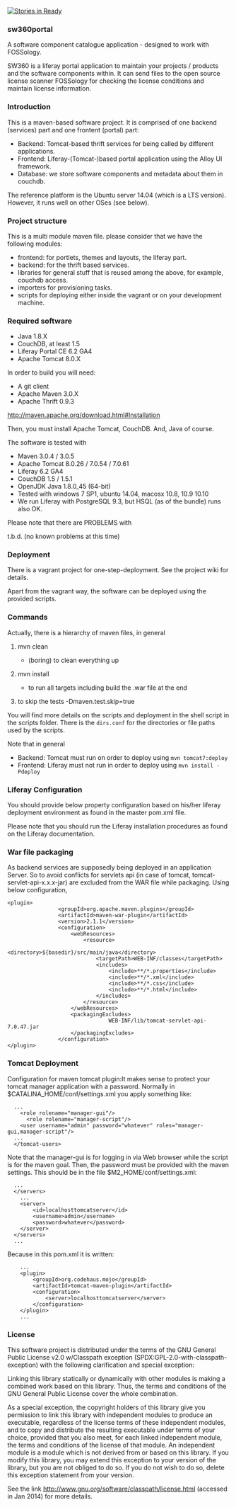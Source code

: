 [![Stories in Ready](https://badge.waffle.io/siemens/sw360portal.png?label=ready&title=Ready)](https://waffle.io/siemens/sw360portal)
### sw360portal

A software component catalogue application - designed to work with FOSSology.

SW360 is a liferay portal application to maintain your projects / products and
the software components within. It can send files to the open source
license scanner FOSSology for checking the license conditions and 
maintain license information.

### Introduction

This is a maven-based software project. It is comprised of one backend (services) part
and one frontent (portal) part:

* Backend: Tomcat-based thrift services for being called by different applications.
* Frontend: Liferay-(Tomcat-)based portal application using the Alloy UI framework.
* Database: we store software components and metadata about them in couchdb.

The reference platform is the Ubuntu server 14.04 (which is a LTS version). However, it
runs well on other OSes (see below).

### Project structure

This is a multi module maven file. please consider that we have the following modules:

* frontend: for portlets, themes and layouts, the liferay part.
* backend: for the thrift based services.
* libraries for general stuff that is reused among the above, for example, couchdb access.
* importers for provisioning tasks.
* scripts for deploying either inside the vagrant or on your development machine.

### Required software

* Java 1.8.X
* CouchDB, at least 1.5
* Liferay Portal CE 6.2 GA4
* Apache Tomcat 8.0.X

In order to build you will need:

* A git client
* Apache Maven 3.0.X
* Apache Thrift 0.9.3

http://maven.apache.org/download.html#Installation

Then, you must install Apache Tomcat, CouchDB. And, Java of course.

The software is tested with

* Maven 3.0.4 / 3.0.5
* Apache Tomcat 8.0.26 / 7.0.54 / 7.0.61
* Liferay 6.2 GA4
* CouchDB 1.5 / 1.5.1
* OpenJDK Java 1.8.0_45 (64-bit) 
* Tested with windows 7 SP1, ubuntu 14.04, macosx 10.8, 10.9 10.10
* We run Liferay with PostgreSQL 9.3, but HSQL (as of the bundle) runs also OK.

Please note that there are PROBLEMS with

t.b.d. (no known problems at this time)

### Deployment

There is a vagrant project for one-step-deployment. See the project wiki for details.

Apart from the vagrant way, the software can be deployed using the provided scripts.

### Commands

Actually, there is a hierarchy of maven files, in general

1. mvn clean
	- (boring) to clean everything up

2. mvn install
	- to run all targets including build the .war file at the end

3. to skip the tests
	-Dmaven.test.skip=true
	
You will find more details on the scripts and deployment in the shell
script in the scripts folder. There is the ```dirs.conf``` for the directories
or file paths used by the scripts.

Note that in general

* Backend: Tomcat must run on order to deploy using ```mvn tomcat7:deploy```
* Frontend: Liferay must not run in order to deploy using ```mvn install -Pdeploy```

### Liferay Configuration

You should provide below property configuration based on his/her liferay deployment
environment as found in the master pom.xml file.

Please note that you should run the Liferay installation procedures as found on the
Liferay documentation.

### War file packaging

As backend services are supposedly being deployed in an application Server.
So to avoid conflicts for servlets api (in case of tomcat, tomcat-servlet-api-x.x.x-jar)
are excluded from the WAR file while packaging. Using below configuration,

```
<plugin>
				<groupId>org.apache.maven.plugins</groupId>
				<artifactId>maven-war-plugin</artifactId>
				<version>2.1.1</version>
				<configuration>
					<webResources>
						<resource>
							<directory>${basedir}/src/main/java</directory>
							<targetPath>WEB-INF/classes</targetPath>
							<includes>
								<include>**/*.properties</include>
								<include>**/*.xml</include>
								<include>**/*.css</include>
								<include>**/*.html</include>
							</includes>
						</resource>
					</webResources>
					<packagingExcludes>
        					    WEB-INF/lib/tomcat-servlet-api-7.0.47.jar
         		 	</packagingExcludes>
				</configuration>
</plugin>
```

### Tomcat Deployment

Configuration for maven tomcat plugin:It makes sense to
protect your tomcat manager application with a password.
Normally in $CATALINA_HOME/conf/settings.xml you apply
something like:

```
  ...
    <role rolename="manager-gui"/>
	  <role rolename="manager-script"/>
    <user username="admin" password="whatever" roles="manager-gui,manager-script"/>
  ...
  </tomcat-users>
```

Note that the manager-gui is for logging in via Web browser
while the script is for the maven goal.
Then, the password must be provided with the maven settings.
This should be in the file $M2_HOME/conf/settings.xml:

```
  ...
  </servers>
    ...
    <server>
        <id>localhosttomcatserver</id>
        <username>admin</username>
        <password>whatever</password>
    </server>
  </servers>
  ...
```

 Because in this pom.xml it is written:

```
    ...
    <plugin>
        <groupId>org.codehaus.mojo</groupId>
        <artifactId>tomcat-maven-plugin</artifactId>
        <configuration>
            <server>localhosttomcatserver</server>
        </configuration>
    </plugin>
	...
```

### License

This software project is distributed under the terms of the
GNU General Public License v2.0 w/Classpath exception
(SPDX:GPL-2.0-with-classpath-exception) with the following
clarification and special exception:

Linking this library statically or dynamically with other modules
is making a combined work based on this library. Thus, the terms
and conditions of the GNU General Public License cover the whole
combination.

As a special exception, the copyright holders of this library
give you permission to link this library with independent modules
to produce an executable, regardless of the license terms of these
independent modules, and to copy and distribute the resulting
executable under terms of your choice, provided that you also
meet, for each linked independent module, the terms and conditions
of the license of that module. An independent module is a module
which is not derived from or based on this library. If you modify
this library, you may extend this exception to your version of the
library, but you are not obliged to do so. If you do not wish to
do so, delete this exception statement from your version.

See the link http://www.gnu.org/software/classpath/license.html
(accessed in Jan 2014) for more details.

